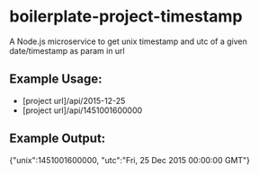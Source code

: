 # boilerplate-project-timestamp
A Node.js microservice to get unix timestamp and utc of a given date/timestamp as param in url

## Example Usage:
* [project url]/api/2015-12-25
* [project url]/api/1451001600000

## Example Output:
{"unix":1451001600000, "utc":"Fri, 25 Dec 2015 00:00:00 GMT"}

